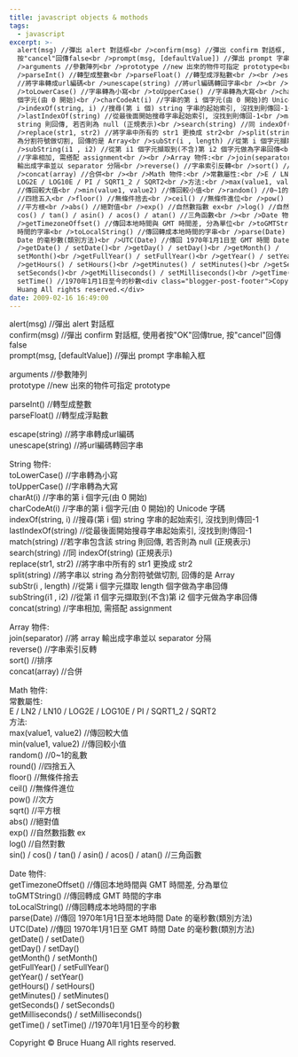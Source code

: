 ```yaml
---
title: javascript objects & mothods
tags:
  - javascript
excerpt: >-
  alert(msg) //彈出 alert 對話框<br />confirm(msg) //彈出 confirm 對話框, 使用者按"OK"回傳true,
  按"cancel"回傳false<br />prompt(msg, [defaultValue]) //彈出 prompt 字串輸入框<br /><br
  />arguments //參數陣列<br />prototype //new 出來的物件可指定 prototype<br /><br
  />parseInt() //轉型成整數<br />parseFloat() //轉型成浮點數<br /><br />escape(string)
  //將字串轉成url編碼<br />unescape(string) //將url編碼轉回字串<br /><br />String 物件:<br
  />toLowerCase() //字串轉為小寫<br />toUpperCase() //字串轉為大寫<br />charAt(i) //字串的第 i
  個字元(由 0 開始)<br />charCodeAt(i) //字串的第 i 個字元(由 0 開始)的 Unicode 字碼<br
  />indexOf(string, i) //搜尋(第 i 個) string 字串的起始索引, 沒找到則傳回-1<br
  />lastIndexOf(string) //從最後面開始搜尋字串起始索引, 沒找到則傳回-1<br />match(string) //若字串包含該
  string 則回傳, 若否則為 null (正規表示)<br />search(string) //同 indexOf(string) (正規表示)<br
  />replace(str1, str2) //將字串中所有的 str1 更換成 str2<br />split(string) //將字串以 string
  為分割符號做切割, 回傳的是 Array<br />subStr(i , length) //從第 i 個字元擷取 length 個字做為字串回傳<br
  />subString(i1 , i2) //從第 i1 個字元擷取到(不含)第 i2 個字元做為字串回傳<br />concat(string)
  //字串相加, 需搭配 assignment<br /><br />Array 物件:<br />join(separator) //將 array
  輸出成字串並以 separator 分隔<br />reverse() //字串索引反轉<br />sort() //排序<br
  />concat(array) //合併<br /><br />Math 物件:<br />常數屬性:<br />E / LN2 / LN10 /
  LOG2E / LOG10E / PI / SQRT1_2 / SQRT2<br />方法:<br />max(value1, value2)
  //傳回較大值<br />min(value1, value2) //傳回較小值<br />random() //0~1的亂數<br />round()
  //四捨五入<br />floor() //無條件捨去<br />ceil() //無條件進位<br />pow() //次方<br />sqrt()
  //平方根<br />abs() //絕對值<br />exp() //自然數指數 ex<br />log() //自然對數<br />sin() /
  cos() / tan() / asin() / acos() / atan() //三角函數<br /><br />Date 物件:<br
  />getTimezoneOffset() //傳回本地時間與 GMT 時間差, 分為單位<br />toGMTString() //傳回轉成 GMT
  時間的字串<br />toLocalString() //傳回轉成本地時間的字串<br />parse(Date) //傳回 1970年1月1日至本地時間
  Date 的毫秒數(類別方法)<br />UTC(Date) //傳回 1970年1月1日至 GMT 時間 Date 的毫秒數(類別方法)<br
  />getDate() / setDate()<br />getDay() / setDay()<br />getMonth() /
  setMonth()<br />getFullYear() / setFullYear()<br />getYear() / setYear()<br
  />getHours() / setHours()<br />getMinutes() / setMinutes()<br />getSeconds() /
  setSeconds()<br />getMilliseconds() / setMilliseconds()<br />getTime() /
  setTime() //1970年1月1日至今的秒數<div class="blogger-post-footer">Copyright © Bruce
  Huang All rights reserved.</div>
date: 2009-02-16 16:49:00
---
```


alert(msg) //彈出 alert 對話框  
confirm(msg) //彈出 confirm 對話框, 使用者按"OK"回傳true, 按"cancel"回傳false  
prompt(msg, \[defaultValue\]) //彈出 prompt 字串輸入框  
  
arguments //參數陣列  
prototype //new 出來的物件可指定 prototype  
  
parseInt() //轉型成整數  
parseFloat() //轉型成浮點數  
  
escape(string) //將字串轉成url編碼  
unescape(string) //將url編碼轉回字串  
  
String 物件:  
toLowerCase() //字串轉為小寫  
toUpperCase() //字串轉為大寫  
charAt(i) //字串的第 i 個字元(由 0 開始)  
charCodeAt(i) //字串的第 i 個字元(由 0 開始)的 Unicode 字碼  
indexOf(string, i) //搜尋(第 i 個) string 字串的起始索引, 沒找到則傳回-1  
lastIndexOf(string) //從最後面開始搜尋字串起始索引, 沒找到則傳回-1  
match(string) //若字串包含該 string 則回傳, 若否則為 null (正規表示)  
search(string) //同 indexOf(string) (正規表示)  
replace(str1, str2) //將字串中所有的 str1 更換成 str2  
split(string) //將字串以 string 為分割符號做切割, 回傳的是 Array  
subStr(i , length) //從第 i 個字元擷取 length 個字做為字串回傳  
subString(i1 , i2) //從第 i1 個字元擷取到(不含)第 i2 個字元做為字串回傳  
concat(string) //字串相加, 需搭配 assignment  
  
Array 物件:  
join(separator) //將 array 輸出成字串並以 separator 分隔  
reverse() //字串索引反轉  
sort() //排序  
concat(array) //合併  
  
Math 物件:  
常數屬性:  
E / LN2 / LN10 / LOG2E / LOG10E / PI / SQRT1\_2 / SQRT2  
方法:  
max(value1, value2) //傳回較大值  
min(value1, value2) //傳回較小值  
random() //0~1的亂數  
round() //四捨五入  
floor() //無條件捨去  
ceil() //無條件進位  
pow() //次方  
sqrt() //平方根  
abs() //絕對值  
exp() //自然數指數 ex  
log() //自然對數  
sin() / cos() / tan() / asin() / acos() / atan() //三角函數  
  
Date 物件:  
getTimezoneOffset() //傳回本地時間與 GMT 時間差, 分為單位  
toGMTString() //傳回轉成 GMT 時間的字串  
toLocalString() //傳回轉成本地時間的字串  
parse(Date) //傳回 1970年1月1日至本地時間 Date 的毫秒數(類別方法)  
UTC(Date) //傳回 1970年1月1日至 GMT 時間 Date 的毫秒數(類別方法)  
getDate() / setDate()  
getDay() / setDay()  
getMonth() / setMonth()  
getFullYear() / setFullYear()  
getYear() / setYear()  
getHours() / setHours()  
getMinutes() / setMinutes()  
getSeconds() / setSeconds()  
getMilliseconds() / setMilliseconds()  
getTime() / setTime() //1970年1月1日至今的秒數

Copyright © Bruce Huang All rights reserved.
<!-- more -->
